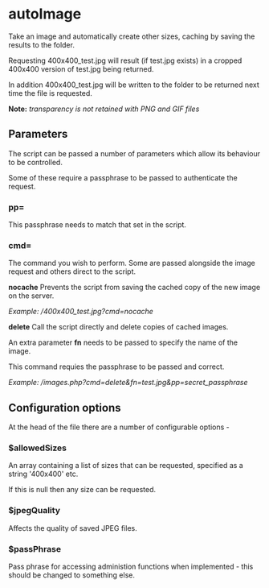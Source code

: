 # autoImage
Take an image and automatically create other sizes, caching by saving the results to the folder.

Requesting 400x400_test.jpg will result (if test.jpg exists) in a cropped 400x400 version of test.jpg being returned.

In addition 400x400_test.jpg will be written to the folder to be returned next time the file is requested.

**Note:** *transparency is not retained with PNG and GIF files*

## Parameters
The script can be passed a number of parameters which allow its behaviour to be controlled.

Some of these require a passphrase to be passed to authenticate the request.

### pp=<passphrase>
This passphrase needs to match that set in the script.

### cmd=<command>
The command you wish to perform. Some are passed alongside the image request and others direct to the script.

**nocache**
Prevents the script from saving the cached copy of the new image on the server.

*Example: /400x400_test.jpg?cmd=nocache*

**delete**
Call the script directly and delete copies of cached images. 

An extra parameter **fn** needs to be passed to specify the name of the image.

This command requies the passphrase to be passed and correct.

*Example: /images.php?cmd=delete&fn=test.jpg&pp=secret_passphrase*

## Configuration options
At the head of the file there are a number of configurable options -

### $allowedSizes
An array containing a list of sizes that can be requested, specified as a string '400x400' etc.

If this is null then any size can be requested.

### $jpegQuality
Affects the quality of saved JPEG files.

### $passPhrase
Pass phrase for accessing administion functions when implemented - this should be changed to something else.
